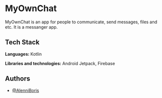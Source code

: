 
# MyOwnChat

MyOwnChat is an app for people to communicate, send messages, files and etc. It is a messanger app.






## Tech Stack

**Languages:** Kotlin

**Libraries and technologies:** Android Jetpack, Firebase


## Authors

- [@AlenniBoris](https://github.com/AlenniBoris)

